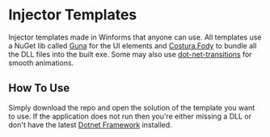 # Injector Templates
Injector templates made in Winforms that anyone can use. All templates use a NuGet lib called [Guna](https://gunaui.com/) for the UI elements and [Costura.Fody](https://github.com/Fody/Costura) to bundle all the DLL files into the built exe. Some may also use [dot-net-transitions](https://github.com/UweKeim/dot-net-transitions) for smooth animations.

## How To Use
Simply download the repo and open the solution of the template you want to use. If the application does not run then you're either missing a DLL or don't have the latest [Dotnet Framework](https://dotnet.microsoft.com/en-us/download/dotnet-framework) installed.